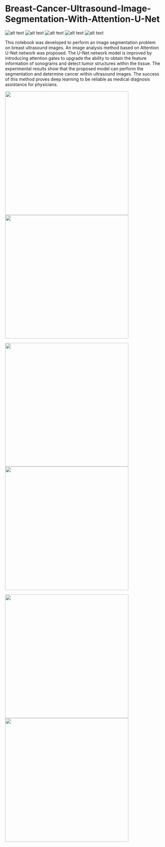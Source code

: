 # Breast-Cancer-Ultrasound-Image-Segmentation-With-Attention-U-Net
![ alt text ](https://img.shields.io/badge/license-MIT-green?style=&logo=)
![ alt text ](https://img.shields.io/badge/-Jupyter-F37626?logo=Jupyter&logoColor=white)
![ alt text ](https://img.shields.io/badge/-NumPy-013243?logo=Numpy&logoColor=white)
![ alt text ](https://img.shields.io/badge/-TensorFlow-FF6F00?logo=TensorFlow&logoColor=white)
![ alt text ](https://img.shields.io/badge/-Keras-D00000?logo=Keras&logoColor=white)

This notebook was developed to perform an image segmentation problem on breast ultrasound images. An image analysis method based on Attention U-Net network was proposed. The U-Net network model is improved by introducing attention gates to upgrade the ability to obtain the feature information of sonograms and detect tumor structures within the tissue. The experimental results show that the proposed model can perform the segmentation and determine cancer within ultrasound images. The success of this method proves deep learning to be reliable as medical diagnosis assistance for physicians.

<p float='left'>
<img src='https://github.com/user-attachments/assets/8c47de10-e470-4373-a413-ea0270e65c59' width='400'/>
<img src='https://github.com/user-attachments/assets/9add6d43-22ac-4006-867d-5a4886bde589' width='400'/>
</p>
<p float='left'>
<img src='https://github.com/user-attachments/assets/1f9d3a35-7d09-4dc3-9a8d-295450914a0b' width='400'/>
<img src='https://github.com/user-attachments/assets/3334c888-fc40-4f2a-8bff-62a06e5d953b' width='400'/>
</p>
<p float='left'>
<img src='https://github.com/user-attachments/assets/5000c402-f846-4477-b0a8-eeece8137ad1' width='400'/>
<img src='https://github.com/user-attachments/assets/f33a8879-0e3d-4cdb-bbe5-5e565b80577d' width='400'/>
</p>
